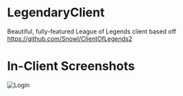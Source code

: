 LegendaryClient
===============

Beautiful, fully-featured League of Legends client based off https://github.com/Snowl/ClientOfLegends2

In-Client Screenshots
=====================

![Login](http://i.imgur.com/pvyUuwU.png)
